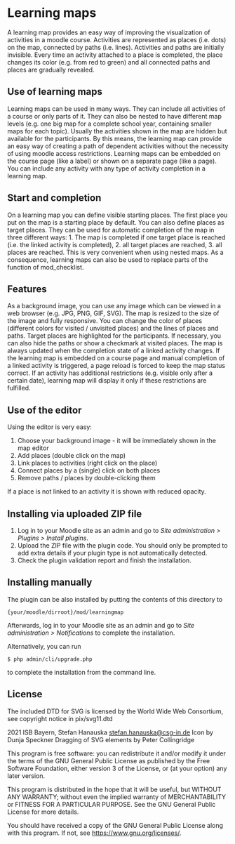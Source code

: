# Learning maps

A learning map provides an easy way of improving the visualization of activities in a moodle course. Activities are represented as places (i.e. dots) on the map, connected by paths (i.e. lines). Activities and paths are initially invisible. Every time an activity attached to a place is completed, the place changes its color (e.g. from red to green) and all connected paths and places are gradually revealed.

## Use of learning maps

Learning maps can be used in many ways. They can include all activities of a course or only parts of it. They can also be nested to have different map levels (e.g. one big map for a complete school year, containing smaller maps for each topic). Usually the activities shown in the map are hidden but available for the participants. By this means, the learning map can provide an easy way of creating a path of dependent activities without the necessity of using moodle access restrictions. Learning maps can be embedded on the course page (like a label) or shown on a separate page (like a page). You can include any activity with any type of activity completion in a learning map.

## Start and completion

On a learning map you can define visible starting places. The first place you put on the map is a starting place by default. You can also define places as target places. They can be used for automatic completion of the map in three different ways: 1. The map is completed if one target place is reached (i.e. the linked activity is completed), 2. all target places are reached, 3. all places are reached. This is very convenient when using nested maps. As a consequence, learning maps can also be used to replace parts of the function of mod_checklist.

## Features

As a background image, you can use any image which can be viewed in a web browser (e.g. JPG, PNG, GIF, SVG). The map is resized to the size of the image and fully responsive. You can change the color of places (different colors for visited / unvisited places) and the lines of places and paths. Target places are highlighted for the participants. If necessary, you can also hide the paths or show a checkmark at visited places.
The map is always updated when the completion state of a linked activity changes. If the learning map is embedded on a course page and manual completion of a linked activity is triggered, a page reload is forced to keep the map status correct. If an activity has additional restrictions (e.g. visible only after a certain date), learning map will display it only if these restrictions are fulfilled.

## Use of the editor

Using the editor is very easy:

1. Choose your background image - it will be immediately shown in the map editor
2. Add places (double click on the map)
3. Link places to activities (right click on the place)
4. Connect places by a (single) click on both places
5. Remove paths / places by double-clicking them

If a place is not linked to an activity it is shown with reduced opacity.

## Installing via uploaded ZIP file ##

1. Log in to your Moodle site as an admin and go to _Site administration >
   Plugins > Install plugins_.
2. Upload the ZIP file with the plugin code. You should only be prompted to add
   extra details if your plugin type is not automatically detected.
3. Check the plugin validation report and finish the installation.

## Installing manually ##

The plugin can be also installed by putting the contents of this directory to

    {your/moodle/dirroot}/mod/learningmap

Afterwards, log in to your Moodle site as an admin and go to _Site administration >
Notifications_ to complete the installation.

Alternatively, you can run

    $ php admin/cli/upgrade.php

to complete the installation from the command line.

## License ##

The included DTD for SVG is licensed by the World Wide Web Consortium, see copyright
notice in pix/svg11.dtd

2021 ISB Bayern, Stefan Hanauska <stefan.hanauska@csg-in.de>
Icon by Dunja Speckner
Dragging of SVG elements by Peter Collingridge

This program is free software: you can redistribute it and/or modify
it under the terms of the GNU General Public License as published by
the Free Software Foundation, either version 3 of the License, or
(at your option) any later version.

This program is distributed in the hope that it will be useful,
but WITHOUT ANY WARRANTY; without even the implied warranty of
MERCHANTABILITY or FITNESS FOR A PARTICULAR PURPOSE.  See the
GNU General Public License for more details.

You should have received a copy of the GNU General Public License
along with this program. If not, see <https://www.gnu.org/licenses/>.